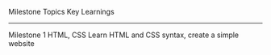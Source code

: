   Milestone                          Topics                                Key Learnings
________________________________________________________________________________________________________
Milestone 1                         HTML, CSS                      Learn HTML and CSS syntax,
                                                                    create a simple website

